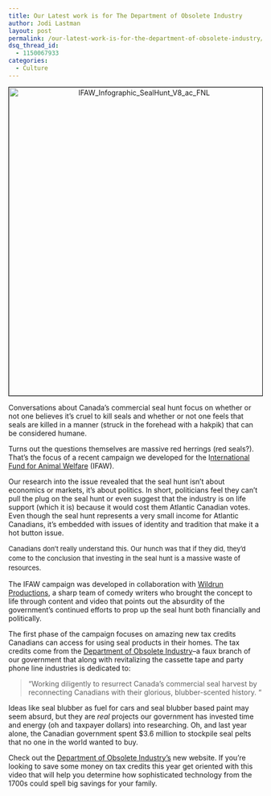```yaml
---
title: Our Latest work is for The Department of Obsolete Industry
author: Jodi Lastman
layout: post
permalink: /our-latest-work-is-for-the-department-of-obsolete-industry/
dsq_thread_id:
  - 1150067933
categories:
  - Culture
---
```

<p style="text-align: center;">
  <img class="aligncenter  wp-image-10769" style="border: 1px solid black;" alt="IFAW_Infographic_SealHunt_V8_ac_FNL" src="http://hypenotic.com/wordpress/wp-content/uploads/2013/03/IFAW_Infographic_SealHunt_V8_ac_FNL-580x681.jpg" width="522" height="613" />
</p>

Conversations about Canada&#8217;s commercial seal hunt focus on whether or not one believes it&#8217;s cruel to kill seals and whether or not one feels that seals are killed in a manner (struck in the forehead with a hakpik) that can be considered humane.

Turns out the questions themselves are massive red herrings (red seals?). That&#8217;s the focus of a recent campaign we developed for the I[nternational Fund for Animal Welfare][1] (IFAW).

Our research into the issue revealed that the seal hunt isn&#8217;t about economics or markets, it&#8217;s about politics. In short, politicians feel they can&#8217;t pull the plug on the seal hunt or even suggest that the industry is on life support (which it is) because it would cost them Atlantic Canadian votes. Even though the seal hunt represents a very small income for Atlantic Canadians, it&#8217;s embedded with issues of identity and tradition that make it a hot button issue.

<span style="font-size: 13px; line-height: 19px;">Canadians don&#8217;t really understand this. Our hunch was that if they did, they&#8217;d come to the conclusion that investing in the seal hunt is a massive waste of resources.</span>

The IFAW campaign was developed in collaboration with [Wildrun Productions][2], a sharp team of comedy writers who brought the concept to life through content and video that points out the absurdity of the government&#8217;s continued efforts to prop up the seal hunt both financially and politically.

The first phase of the campaign focuses on amazing new tax credits Canadians can access for using seal products in their homes. The tax credits come from the [Department of Obsolete Industry][3]&#8211;a faux branch of our government that along with revitalizing the cassette tape and party phone line industries is dedicated to:

> &#8220;Working diligently to resurrect Canada’s commercial seal harvest by reconnecting Canadians with their glorious, blubber-scented history. &#8220;

Ideas like seal blubber as fuel for cars and seal blubber based paint may seem absurd, but they are *real* projects our government has invested time and energy (oh and taxpayer dollars) into researching. Oh, and last year alone, the Canadian government spent $3.6 million to stockpile seal pelts that no one in the world wanted to buy.

Check out the [Department of Obsolete Industry&#8217;s][3] new website. If you&#8217;re looking to save some money on tax credits this year get oriented with this video that will help you determine how sophisticated technology from the 1700s could spell big savings for your family.

 [1]: http://www.ifaw.org/
 [2]: http://wildrun.ca/
 [3]: http://www.ifaw.org/canada/sealscampaign